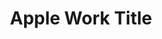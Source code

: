 ---
attached_collection: 
attached_link: 
attached_link_text: View Full Project
block_aspect_ratio: ratio-1x1
blog_block_cover: https://d1sf55qlb7p6hz.cloudfront.net/213588.jpg
post_blocks: []
blog_header: 
caption: Apple Work Caption
content: |-
  Info About Requesting Apple Gallery.

  [Request Gallery](mailto:jesse@jesserieser.com?subject=test)
date: 
news_category: []
theme_color: FFFFFF
title: Apple Work Title
vimeo_block_cover: 
seo:
  meta_description: Apple Post Meta
  meta_title: Apple Post Title
blog_slider:
  - _bookshop_name: posts/media-element-url
    image: https://d1sf55qlb7p6hz.cloudfront.net/2022-08_horizontal-covers-12.jpg-url
---